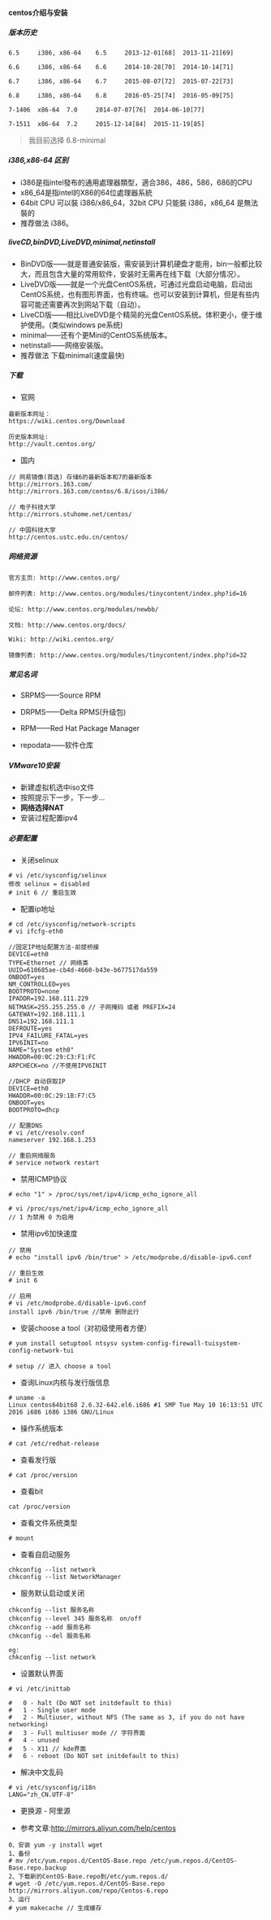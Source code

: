 #### centos介绍与安装

##### 版本历史

```
6.5 	i386, x86-64 	6.5 	2013-12-01[68] 	2013-11-21[69]

6.6 	i386, x86-64 	6.6 	2014-10-28[70] 	2014-10-14[71]

6.7 	i386, x86-64 	6.7 	2015-08-07[72] 	2015-07-22[73]

6.8 	i386, x86-64 	6.8 	2016-05-25[74] 	2016-05-09[75]

7-1406 	x86-64 	7.0 	2014-07-07[76] 	2014-06-10[77]

7-1511 	x86-64 	7.2 	2015-12-14[84] 	2015-11-19[85]
```

> 我目前选择 6.8-minimal

##### i386,x86-64 区别

- i386是指intel發布的通用處理器類型，適合386，486，586，686的CPU
- x86_64是指intel的X86的64位處理器系統
- 64bit CPU 可以裝 i386/x86_64，32bit CPU 只能裝 i386，x86_64 是無法裝的
- 推荐做法 i386。

##### liveCD,binDVD,LiveDVD,minimal,netinstall

- BinDVD版——就是普通安装版，需安装到计算机硬盘才能用，bin一般都比较大，而且包含大量的常用软件，安装时无需再在线下载（大部分情况）。
- LiveDVD版——就是一个光盘CentOS系统，可通过光盘启动电脑，启动出CentOS系统，也有图形界面，也有终端。也可以安装到计算机，但是有些内容可能还需要再次到网站下载（自动）。
- LiveCD版——相比LiveDVD是个精简的光盘CentOS系统。体积更小，便于维护使用。(类似windows pe系统)
- minimal——还有个更Mini的CentOS系统版本。
- netinstall——网络安装版。
- 推荐做法 下载minimal(速度最快)

##### 下载

- 官网

```
最新版本网址：
https://wiki.centos.org/Download

历史版本网址:
http://vault.centos.org/
```

- 国内

```
// 网易镜像(首选) 存储6的最新版本和7的最新版本
http://mirrors.163.com/
http://mirrors.163.com/centos/6.8/isos/i386/

// 电子科技大学
http://mirrors.stuhome.net/centos/

// 中国科技大学
http://centos.ustc.edu.cn/centos/
```

##### 网络资源

```
官方主页: http://www.centos.org/

邮件列表: http://www.centos.org/modules/tinycontent/index.php?id=16

论坛: http://www.centos.org/modules/newbb/

文档: http://www.centos.org/docs/

Wiki: http://wiki.centos.org/

镜像列表: http://www.centos.org/modules/tinycontent/index.php?id=32
```

##### 常见名词

- SRPMS——Source RPM

- DRPMS——Delta RPMS(升级包)

- RPM——Red Hat Package Manager

- repodata——软件仓库


##### VMware10安装

- 新建虚拟机选中iso文件
- 按照提示下一步，下一步...
- **网络选择NAT**
- 安装过程配置ipv4

##### 必要配置

- 关闭selinux

```
# vi /etc/sysconfig/selinux
修改 selinux = disabled
# init 6 // 重启生效
```

- 配置ip地址

```
# cd /etc/sysconfig/network-scripts
# vi ifcfg-eth0

//固定IP地址配置方法-前提桥接
DEVICE=eth0
TYPE=Ethernet // 网络类
UUID=618685ae-cb4d-4660-b43e-b677517da559
ONBOOT=yes
NM_CONTROLLED=yes
BOOTPROTO=none
IPADDR=192.168.111.229
NETMASK=255.255.255.0 // 子网掩码 或者 PREFIX=24
GATEWAY=192.168.111.1
DNS1=192.168.111.1
DEFROUTE=yes
IPV4_FAILURE_FATAL=yes
IPV6INIT=no
NAME="System eth0"
HWADDR=00:0C:29:C3:F1:FC
ARPCHECK=no //不使用IPV6INIT

//DHCP 自动获取IP
DEVICE=eth0
HWADDR=00:0C:29:1B:F7:C5
ONBOOT=yes
BOOTPROTO=dhcp

// 配置DNS
# vi /etc/resolv.conf  
nameserver 192.168.1.253

// 重启网络服务
# service network restart
```

- 禁用ICMP协议

```
# echo "1" > /proc/sys/net/ipv4/icmp_echo_ignore_all

# vi /proc/sys/net/ipv4/icmp_echo_ignore_all 
// 1 为禁用 0 为启用
```

- 禁用ipv6加快速度

```
// 禁用
# echo "install ipv6 /bin/true" > /etc/modprobe.d/disable-ipv6.conf

// 重启生效
# init 6

// 启用
# vi /etc/modprobe.d/disable-ipv6.conf
install ipv6 /bin/true //禁用 删除此行

```

- 安装choose a tool（对初级使用者方便）

```
# yum install setuptool ntsysv system-config-firewall-tuisystem-config-network-tui

# setup // 进入 choose a tool
```

- 查询Linux内核与发行版信息

```
# uname -a
Linux centos64bit68 2.6.32-642.el6.i686 #1 SMP Tue May 10 16:13:51 UTC 2016 i686 i686 i386 GNU/Linux
```

- 操作系统版本

```
# cat /etc/redhat-release
```

- 查看发行版

```
# cat /proc/version
```

- 查看bit

```
cat /proc/version
```

- 查看文件系统类型
```
# mount
```

- 查看自启动服务

```
chkconfig --list network
chkconfig --list NetworkManager
```

- 服务默认启动或关闭

```
chkconfig --list 服务名称
chkconfig --level 345 服务名称  on/off
chkconfig --add 服务名称
chkconfig --del 服务名称

eg:
chkconfig --list network
```

- 设置默认界面
```
# vi /etc/inittab

#   0 - halt (Do NOT set initdefault to this)
#   1 - Single user mode
#   2 - Multiuser, without NFS (The same as 3, if you do not have networking)
#   3 - Full multiuser mode // 字符界面
#   4 - unused
#   5 - X11 // kde界面
#   6 - reboot (Do NOT set initdefault to this)
```

- 解决中文乱码

```
# vi /etc/sysconfig/i18n 
LANG="zh_CN.UTF-8"

```

- 更换源 - 阿里源

- 参考文章:http://mirrors.aliyun.com/help/centos

```
0、安装 yum -y install wget
1、备份
# mv /etc/yum.repos.d/CentOS-Base.repo /etc/yum.repos.d/CentOS-Base.repo.backup
2、下载新的CentOS-Base.repo到/etc/yum.repos.d/
# wget -O /etc/yum.repos.d/CentOS-Base.repo http://mirrors.aliyun.com/repo/Centos-6.repo 
3、运行 
# yum makecache // 生成缓存
```

